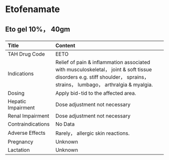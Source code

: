 # Etofenamate

## Eto gel 10%， 40gm

##### 

| Title              | Content                                                                                                                                                                 |
|:-------------------|:------------------------------------------------------------------------------------------------------------------------------------------------------------------------|
| TAH Drug Code      | EETO                                                                                                                                                                    |
| Indications        | Relief of pain & inflammation associated with musculoskeletal， joint & soft tissue disorders e.g. stiff shoulder， sprains， strains， lumbago， arthralgia & myalgia. |
| Dosing             | Apply bid-tid to the affected area.                                                                                                                                     |
| Hepatic Impairment | Dose adjustment not necessary                                                                                                                                           |
| Renal Impairment   | Dose adjustment not necessary                                                                                                                                           |
| Contraindications  | No Data                                                                                                                                                                 |
| Adverse Effects    | Rarely， allergic skin reactions.                                                                                                                                       |
| Pregnancy          | Unknown                                                                                                                                                                 |
| Lactation          | Unknown                                                                                                                                                                 |

